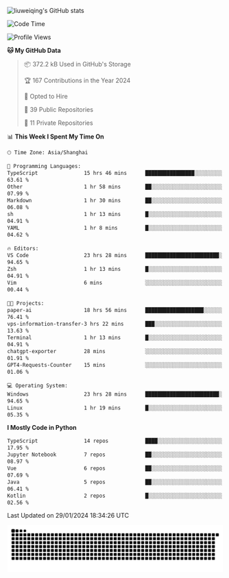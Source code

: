 ![liuweiqing's GitHub stats](https://github-readme-stats.vercel.app/api?username=14790897&show_icons=true&locale=cn&include_all_commits=true&count_private=true)

<!--START_SECTION:waka-->
![Code Time](http://img.shields.io/badge/Code%20Time-688%20hrs%2010%20mins-blue)

![Profile Views](http://img.shields.io/badge/Profile%20Views-21-blue)

**🐱 My GitHub Data** 

> 📦 372.2 kB Used in GitHub's Storage 
 > 
> 🏆 167 Contributions in the Year 2024
 > 
> 💼 Opted to Hire
 > 
> 📜 39 Public Repositories 
 > 
> 🔑 11 Private Repositories 
 > 
📊 **This Week I Spent My Time On** 

```text
🕑︎ Time Zone: Asia/Shanghai

💬 Programming Languages: 
TypeScript               15 hrs 46 mins      ████████████████░░░░░░░░░   63.61 % 
Other                    1 hr 58 mins        ██░░░░░░░░░░░░░░░░░░░░░░░   07.99 % 
Markdown                 1 hr 30 mins        ██░░░░░░░░░░░░░░░░░░░░░░░   06.08 % 
sh                       1 hr 13 mins        █░░░░░░░░░░░░░░░░░░░░░░░░   04.91 % 
YAML                     1 hr 8 mins         █░░░░░░░░░░░░░░░░░░░░░░░░   04.62 % 

🔥 Editors: 
VS Code                  23 hrs 28 mins      ████████████████████████░   94.65 % 
Zsh                      1 hr 13 mins        █░░░░░░░░░░░░░░░░░░░░░░░░   04.91 % 
Vim                      6 mins              ░░░░░░░░░░░░░░░░░░░░░░░░░   00.44 % 

🐱‍💻 Projects: 
paper-ai                 18 hrs 56 mins      ███████████████████░░░░░░   76.41 % 
vps-information-transfer-3 hrs 22 mins       ███░░░░░░░░░░░░░░░░░░░░░░   13.63 % 
Terminal                 1 hr 13 mins        █░░░░░░░░░░░░░░░░░░░░░░░░   04.91 % 
chatgpt-exporter         28 mins             ░░░░░░░░░░░░░░░░░░░░░░░░░   01.91 % 
GPT4-Requests-Counter    15 mins             ░░░░░░░░░░░░░░░░░░░░░░░░░   01.06 % 

💻 Operating System: 
Windows                  23 hrs 28 mins      ████████████████████████░   94.65 % 
Linux                    1 hr 19 mins        █░░░░░░░░░░░░░░░░░░░░░░░░   05.35 % 
```

**I Mostly Code in Python** 

```text
TypeScript               14 repos            ████░░░░░░░░░░░░░░░░░░░░░   17.95 % 
Jupyter Notebook         7 repos             ██░░░░░░░░░░░░░░░░░░░░░░░   08.97 % 
Vue                      6 repos             ██░░░░░░░░░░░░░░░░░░░░░░░   07.69 % 
Java                     5 repos             ██░░░░░░░░░░░░░░░░░░░░░░░   06.41 % 
Kotlin                   2 repos             █░░░░░░░░░░░░░░░░░░░░░░░░   02.56 % 
```




 Last Updated on 29/01/2024 18:34:26 UTC
<!--END_SECTION:waka-->

<picture>
  <source media="(prefers-color-scheme: dark)" srcset="https://raw.githubusercontent.com/14790897/14790897/output/github-contribution-grid-snake-dark.svg" />
  <source media="(prefers-color-scheme: light)" srcset="https://raw.githubusercontent.com/14790897/14790897/output/github-contribution-grid-snake.svg" />
  <img alt="github-snake" src="https://raw.githubusercontent.com/14790897/14790897/output/github-contribution-grid-snake.svg" />
</picture>
